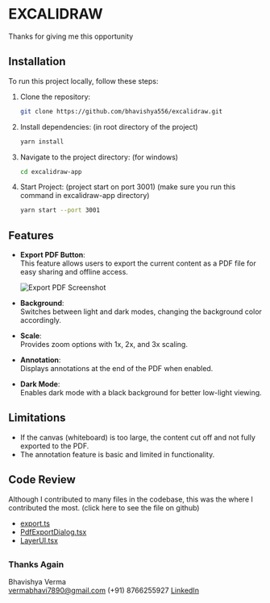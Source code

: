 
# EXCALIDRAW   
Thanks for giving me this opportunity
## Installation  

To run this project locally, follow these steps:  

1. Clone the repository:  
   ```bash  
   git clone https://github.com/bhavishya556/excalidraw.git
2. Install dependencies:
(in root directory of the project) 
   ```bash  
   yarn install  
3. Navigate to the project directory:
 (for windows)
   ```bash  
   cd excalidraw-app
 4. Start Project:  (project start on port 3001)
     (make sure you run this command in excalidraw-app directory)
      ```bash  
     yarn start --port 3001
     
   ## Features  

- **Export PDF Button**:  
  This feature allows users to export the current content as a PDF file for easy sharing and offline access.  
   
  ![Export PDF Screenshot](https://asset.cloudinary.com/db384mimv/1f1a83fc62ca918d7b748ef76b6aa261)  


- **Background**:  
  Switches between light and dark modes, changing the background color accordingly.  

- **Scale**:  
  Provides zoom options with 1x, 2x, and 3x scaling.  

- **Annotation**:  
  Displays annotations at the end of the PDF when enabled.  

- **Dark Mode**:  
  Enables dark mode with a black background for better low-light viewing.  

## Limitations  

- If the canvas (whiteboard) is too large, the content cut off and not fully exported to the PDF.  
- The annotation feature is basic and limited in functionality.  

## Code Review  

Although I contributed to many files in the codebase, this was the where I contributed the most. 
(click here to see the file on github)
- [export.ts](https://github.com/bhavishya556/excalidraw/blob/main/packages/utils/export.ts)
- [PdfExportDialog.tsx](https://github.com/bhavishya556/excalidraw/blob/main/packages/excalidraw/components/PdfExportDialog.tsx) 
- [LayerUI.tsx](https://github.com/bhavishya556/excalidraw/blob/main/packages/excalidraw/components/LayerUI.tsx) 

## 

### Thanks Again

Bhavishya Verma  
vermabhavi7890@gmail.com 
(+91) 8766255927
[LinkedIn](https://www.linkedin.com/in/bhavishy/) 






